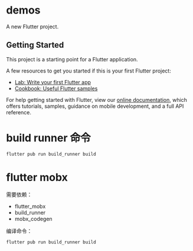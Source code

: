 # demos

A new Flutter project.

## Getting Started

This project is a starting point for a Flutter application.

A few resources to get you started if this is your first Flutter project:

- [Lab: Write your first Flutter app](https://flutter.dev/docs/get-started/codelab)
- [Cookbook: Useful Flutter samples](https://flutter.dev/docs/cookbook)

For help getting started with Flutter, view our
[online documentation](https://flutter.dev/docs), which offers tutorials,
samples, guidance on mobile development, and a full API reference.

# build runner 命令

```
flutter pub run build_runner build
```

# flutter mobx
需要依赖：
* flutter_mobx
* build_runner
* mobx_codegen

编译命令：
```
flutter pub run build_runner build
```